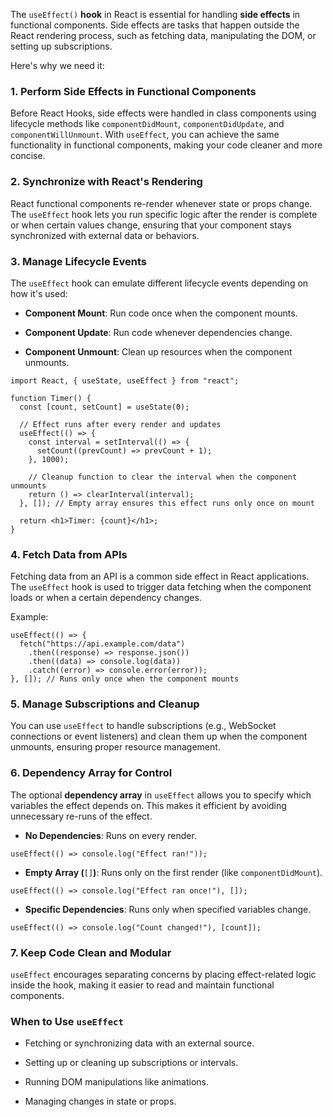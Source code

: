 The `useEffect()` **hook** in React is essential for handling **side effects** in functional components. 
Side effects are tasks that happen outside the React rendering process, such as fetching data, manipulating the DOM, or setting up subscriptions. 

Here's why we need it:

### **1. Perform Side Effects in Functional Components**

Before React Hooks, side effects were handled in class components using lifecycle methods like `componentDidMount`, `componentDidUpdate`, and `componentWillUnmount`. With `useEffect`, you can achieve the same functionality in functional components, making your code cleaner and more concise.

### **2. Synchronize with React's Rendering**

React functional components re-render whenever state or props change. The `useEffect` hook lets you run specific logic after the render is complete or when certain values change, ensuring that your component stays synchronized with external data or behaviors.

### **3. Manage Lifecycle Events**

The `useEffect` hook can emulate different lifecycle events depending on how it's used:

- **Component Mount**: Run code once when the component mounts.
    
- **Component Update**: Run code whenever dependencies change.
    
- **Component Unmount**: Clean up resources when the component unmounts.

```
import React, { useState, useEffect } from "react";

function Timer() {
  const [count, setCount] = useState(0);

  // Effect runs after every render and updates
  useEffect(() => {
    const interval = setInterval(() => {
      setCount((prevCount) => prevCount + 1);
    }, 1000);

    // Cleanup function to clear the interval when the component unmounts
    return () => clearInterval(interval);
  }, []); // Empty array ensures this effect runs only once on mount

  return <h1>Timer: {count}</h1>;
}

```

### **4. Fetch Data from APIs**

Fetching data from an API is a common side effect in React applications. The `useEffect` hook is used to trigger data fetching when the component loads or when a certain dependency changes.

Example:

```
useEffect(() => {
  fetch("https://api.example.com/data")
    .then((response) => response.json())
    .then((data) => console.log(data))
    .catch((error) => console.error(error));
}, []); // Runs only once when the component mounts

```

### **5. Manage Subscriptions and Cleanup**

You can use `useEffect` to handle subscriptions (e.g., WebSocket connections or event listeners) and clean them up when the component unmounts, ensuring proper resource management.

### **6. Dependency Array for Control**

The optional **dependency array** in `useEffect` allows you to specify which variables the effect depends on. This makes it efficient by avoiding unnecessary re-runs of the effect.

- **No Dependencies**: Runs on every render.

```
useEffect(() => console.log("Effect ran!"));
```

- **Empty Array (**`[]`**)**: Runs only on the first render (like `componentDidMount`).

```
useEffect(() => console.log("Effect ran once!"), []);
```

- **Specific Dependencies**: Runs only when specified variables change.

```
useEffect(() => console.log("Count changed!"), [count]);
```

### **7. Keep Code Clean and Modular**

`useEffect` encourages separating concerns by placing effect-related logic inside the hook, making it easier to read and maintain functional components.


### **When to Use** `useEffect`

- Fetching or synchronizing data with an external source.
    
- Setting up or cleaning up subscriptions or intervals.
    
- Running DOM manipulations like animations.
    
- Managing changes in state or props.
